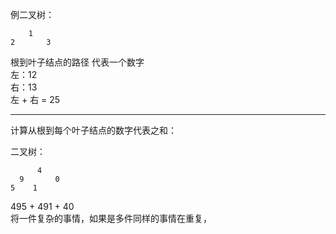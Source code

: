 例二叉树：       

        1     
    2       3       

根到叶子结点的路径 代表一个数字     
左：12    
右：13    
左 + 右 = 25     

---
计算从根到每个叶子结点的数字代表之和：     

二叉树：    

          4      
      9       0     
    5    1    

  495 + 491 + 40  
  将一件复杂的事情，如果是多件同样的事情在重复，